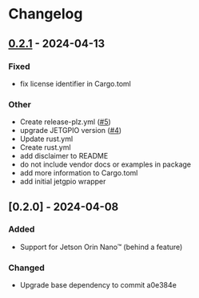# Changelog

## [0.2.1](https://github.com/raoz/jetgpio-sys/compare/v0.2.0...v0.2.1) - 2024-04-13

### Fixed
- fix license identifier in Cargo.toml

### Other
- Create release-plz.yml ([#5](https://github.com/raoz/jetgpio-sys/pull/5))
- upgrade JETGPIO version ([#4](https://github.com/raoz/jetgpio-sys/pull/4))
- Update rust.yml
- Create rust.yml
- add disclaimer to README
- do not include vendor docs or examples in package
- add more information to Cargo.toml
- add initial jetgpio wrapper

## [0.2.0] - 2024-04-08

### Added

- Support for Jetson Orin Nano™ (behind a feature)

### Changed

- Upgrade base dependency to commit a0e384e
